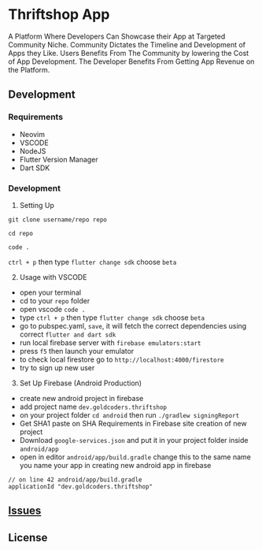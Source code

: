 # Thriftshop App

A Platform Where Developers Can Showcase their App at Targeted Community Niche.
Community Dictates the Timeline and Development of Apps they Like.
Users Benefits From The Community by lowering the Cost of App Development.
The Developer Benefits From Getting App Revenue on the Platform.

## Development

### Requirements
- Neovim
- VSCODE
- NodeJS
- Flutter Version Manager
- Dart SDK

### Development
1. Setting Up 

`git clone username/repo repo`

`cd repo`

`code .`

`ctrl + p` then type `flutter change sdk` choose `beta`

2. Usage with VSCODE

- open your terminal
- cd to your `repo` folder
- open vscode  `code .`
- type `ctrl + p` then type `flutter change sdk` choose `beta`
- go to pubspec.yaml, `save`, it will fetch the correct dependencies using correct `flutter and dart sdk`
- run local firebase server with `firebase emulators:start`
- press `f5` then launch your emulator 
- to check local firestore go to `http://localhost:4000/firestore`
- try to sign up new user


3. Set Up Firebase (Android Production)

- create new android project in firebase
- add project name `dev.goldcoders.thriftshop`
- on your project folder `cd android` then run `./gradlew signingReport`
- Get SHA1 paste on SHA Requirements in Firebase site creation of new project
- Download `google-services.json` and put it in your project folder inside `android/app`
- open in editor `android/app/build.gradle` change this to the same name you name your app in creating new android app in firebase

```
// on line 42 android/app/build.gradle
applicationId "dev.goldcoders.thriftshop"
```

## [Issues](https://github.com/thriftshop-site/thriftshop/issues)

## License
